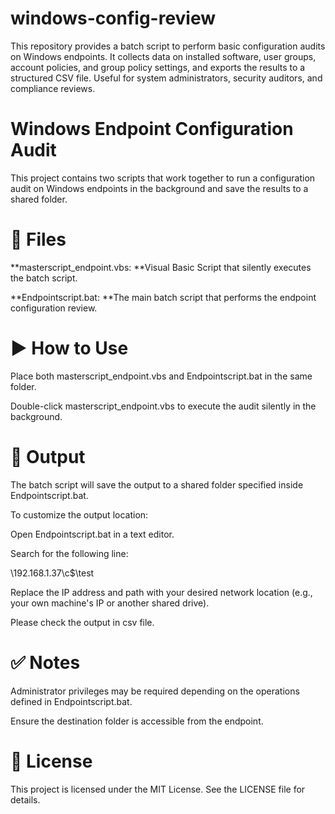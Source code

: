 # windows-config-review
This repository provides a batch script to perform basic configuration audits on Windows endpoints. It collects data on installed software, user groups, account policies, and group policy settings, and exports the results to a structured CSV file. Useful for system administrators, security auditors, and compliance reviews.

# Windows Endpoint Configuration Audit

This project contains two scripts that work together to run a configuration audit on Windows endpoints in the background and save the results to a shared folder.

# 📁 Files

**masterscript_endpoint.vbs: **Visual Basic Script that silently executes the batch script.

**Endpointscript.bat: **The main batch script that performs the endpoint configuration review.

# ▶️ How to Use

Place both masterscript_endpoint.vbs and Endpointscript.bat in the same folder.

Double-click masterscript_endpoint.vbs to execute the audit silently in the background.

# 📂 Output

The batch script will save the output to a shared folder specified inside Endpointscript.bat.

To customize the output location:

Open Endpointscript.bat in a text editor.

Search for the following line:

\\192.168.1.37\c$\test

Replace the IP address and path with your desired network location (e.g., your own machine's IP or another shared drive).

Please check the output in csv file.

# ✅ Notes

Administrator privileges may be required depending on the operations defined in Endpointscript.bat.

Ensure the destination folder is accessible from the endpoint.

# 📝 License

This project is licensed under the MIT License. See the LICENSE file for details.
